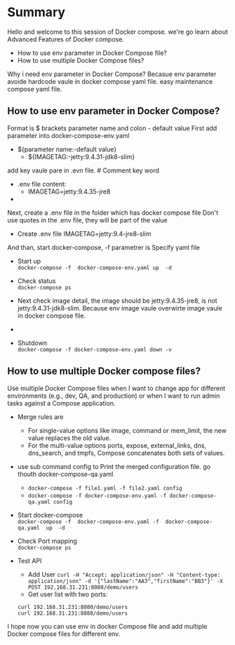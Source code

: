# Summary 
Hello and welcome to this session of Docker compose. we're go learn about Advanced Features of  Docker compose.
- How to use env parameter in Docker Compose file? 
- How to use multiple Docker Compose files? 


Why i need env parameter in Docker Compose? Becasue env parameter avoide hardcode vaule in docker compose yaml file.  easy maintenance compose yaml file.

## How to use env parameter in Docker Compose? 
Format is $ brackets parameter name and colon - default value
First add parameter into docker-compose-env.yaml
-  ${parameter name:-default value}
    - ${IMAGETAG:-jetty:9.4.31-jdk8-slim}

add key vaule pare in .evn file. # Comment key word
-  .env file content:
    - IMAGETAG=jetty:9.4.35-jre8
  - 
Next,  create a .env file in the folder which has docker compose file
Don't use quotes in the .env file, they will be part of the value
- Create .env file
    IMAGETAG=jetty:9.4-jre8-slim  

And than, start docker-compose, -f parametrer is  Specify yaml file
- Start up  
    `docker-compose -f  docker-compose-env.yaml up  -d`

- Check status         
    `docker-compose ps`

- Next check image detail, the image should be jetty:9.4.35-jre8, is not jetty:9.4.31-jdk8-slim. Because env  image vaule overwirte image vaule in docker compose file.   
-     
- Shutdown    
    `docker-compose -f docker-compose-env.yaml down -v`    

## How to use multiple Docker compose files? 
Use multiple Docker Compose files when I want to change app for different environments (e.g., dev, QA, and production) or when I want to run admin tasks against a Compose application. 

- Merge rules are 
   -  For single-value options like image, command or mem_limit, the new value replaces the old value.   
   - For the multi-value options ports, expose, external_links, dns, dns_search, and tmpfs, Compose concatenates both sets of values.

- use  sub command config to Print the merged configuration file. go thouth docker-compose-qa.yaml
   - `docker-compose -f file1.yaml -f file2.yaml config`
   - `docker-compose -f docker-compose-env.yaml -f docker-compose-qa.yaml config`
     
- Start  docker-compose  
 `docker-compose -f  docker-compose-env.yaml -f  docker-compose-qa.yaml  up  -d`   
- Check Port mapping  
`docker-compose ps`    
-  Test API 
   - Add User
    `curl -H "Accept: application/json" -H "Content-type: application/json" -d '{"lastName":"AA3","firstName":"BB3"}' -X POST 192.168.31.231:8080/demo/users`   
   - Get user list with two ports:


    `curl 192.168.31.231:8080/demo/users`    
    `curl 192.168.31.231:8888/demo/users`


I hope  now you can use env in  docker Compose file   and add  multiple Docker compose files for different env. 


